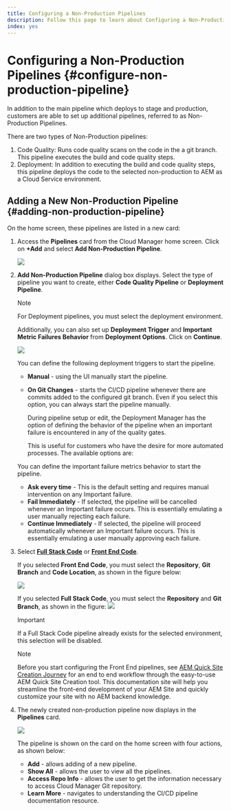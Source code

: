 ```yaml
---
title: Configuring a Non-Production Pipelines
description: Follow this page to learn about Configuring a Non-Production Pipeline in Cloud Manager
index: yes
---
```


# Configuring a Non-Production Pipelines {#configure-non-production-pipeline}

In addition to the main pipeline which deploys to stage and production, customers are able to set up additional pipelines, referred to as Non-Production Pipelines.

There are two types of Non-Production pipelines:

1. Code Quality: Runs code quality scans on the code in the a git branch. This pipeline executes the build and code quality steps.
1. Deployment: In addition to executing the build and code quality steps, this pipeline deploys the code to the selected non-production to AEM as a Cloud Service environment.

## Adding a New Non-Production Pipeline {#adding-non-production-pipeline}

On the home screen, these pipelines are listed in a new card:

1. Access the **Pipelines** card from the Cloud Manager home screen. Click on **+Add** and select **Add Non-Production Pipeline**. 

   ![](/help/implementing/cloud-manager/assets/configure-pipeline/nonprod-pipeline-add1.png)

1. **Add Non-Production Pipeline**  dialog box displays. Select the type of pipeline you want to create, either **Code Quality Pipeline** or **Deployment Pipeline**.

   >[!NOTE]
   >For Deployment pipelines, you must select the deployment environment.

   Additionally, you can also set up **Deployment Trigger** and **Important Metric Failures Behavior** from **Deployment Options**. Click on **Continue**.

   ![](/help/implementing/cloud-manager/assets/configure-pipeline/nonprod-pipeline-add2.png)

   You can define the following deployment triggers to start the pipeline.

    * **Manual** - using the UI manually start the pipeline.
    * **On Git Changes** - starts the CI/CD pipeline whenever there are commits added to the configured git branch. Even if you select this option, you can always start the pipeline manually.  

      During pipeline setup or edit, the Deployment Manager has the option of defining the behavior of the pipeline when an important failure is encountered in any of the quality gates.

       This is useful for customers who have the desire for more automated processes. The available options are:

    You can define the important failure metrics behavior to start the pipeline.

      * **Ask every time** - This is the default setting and requires manual intervention on any Important failure.
      * **Fail Immediately** - If selected, the pipeline will be cancelled whenever an Important failure occurs. This is essentially emulating a user manually rejecting each failure.
      * **Continue Immediately** - If selected, the pipeline will proceed automatically whenever an Important failure occurs. This is essentially emulating a user manually approving each failure.

1. Select **[Full Stack Code](/help/implementing/cloud-manager/configuring-pipelines/introduction-ci-cd-pipelines.md#full-stack-pipeline)** or **[Front End Code](/help/implementing/cloud-manager/configuring-pipelines/introduction-ci-cd-pipelines.md#front-end)**.

   If you selected **Front End Code**, you must select the **Repository**, **Git Branch** and **Code Location**, as shown in the figure below:

   ![](/help/implementing/cloud-manager/assets/configure-pipeline/non-prod-confignew1.png)

   If you selected **Full Stack Code**, you must select the **Repository** and **Git Branch**, as shown in the figure:
   ![](/help/implementing/cloud-manager/assets/configure-pipeline/non-prod-fullstack1.png)

   >[!IMPORTANT]
   >If a Full Stack Code pipeline already exists for the selected environment, this selection will be disabled.

   >[!NOTE]
   >Before you start configuring the Front End pipelines, see [AEM Quick Site Creation Journey](https://experienceleague.adobe.com/docs/experience-manager-cloud-service/sites-journey/quick-site/overview.html) for an end to end workflow through the easy-to-use AEM Quick Site Creation tool. This documentation site will help you streamline the front-end development of your AEM Site and quickly customize your site with no AEM backend knowledge.

1. The newly created non-production pipeline now displays in the **Pipelines** card.

   ![](/help/implementing/cloud-manager/assets/configure-pipeline/non-prod-fullstack2.png)


   The pipeline is shown on the card on the home screen with four actions, as shown below:
   
   * **Add** - allows adding of a new pipeline.
   * **Show All** - allows the user to view all the pipelines.
   * **Access Repo Info** - allows the user to get the information necessary to access Cloud Manager Git repository.
   * **Learn More** - navigates to understanding the CI/CD pipeline documentation resource. 